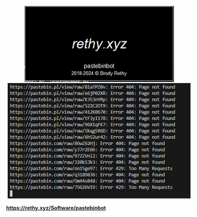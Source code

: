 <center><img src="screen.PNG"></center>
<center><img src="screen2.PNG"></center>

<b><a href="https://rethy.xyz/Software/pastebinbot">https://rethy.xyz/Software/pastebinbot</a></b>